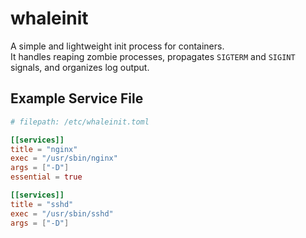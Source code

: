 # whaleinit

A simple and lightweight init process for containers.  
It handles reaping zombie processes, propagates `SIGTERM` and `SIGINT` signals, and organizes log output.

## Example Service File

```toml
# filepath: /etc/whaleinit.toml

[[services]]
title = "nginx"
exec = "/usr/sbin/nginx"
args = ["-D"]
essential = true

[[services]]
title = "sshd"
exec = "/usr/sbin/sshd"
args = ["-D"]
```
